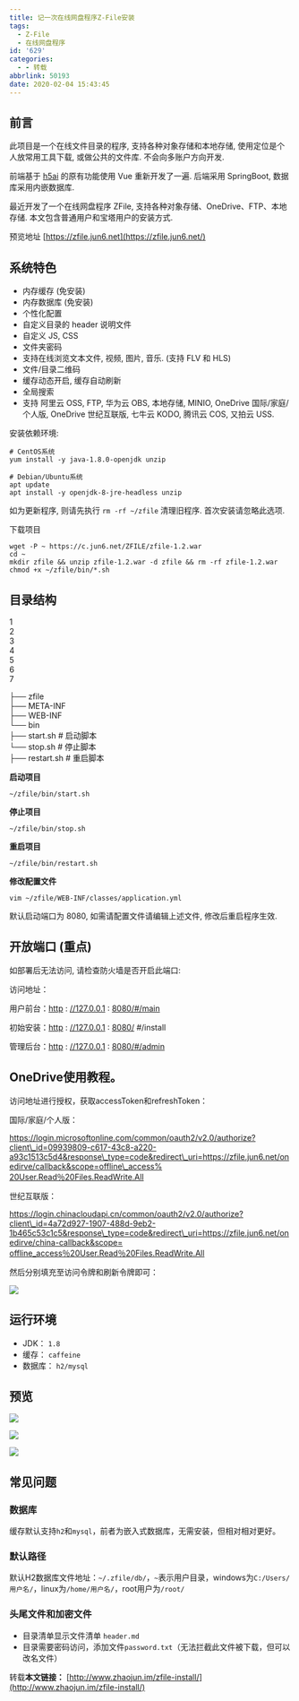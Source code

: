 ```yaml
---
title: 记一次在线网盘程序Z-File安装
tags:
  - Z-File
  - 在线网盘程序
id: '629'
categories:
  - - 转载
abbrlink: 50193
date: 2020-02-04 15:43:45
---
```



## 前言

此项目是一个在线文件目录的程序, 支持各种对象存储和本地存储, 使用定位是个人放常用工具下载, 或做公共的文件库. 不会向多账户方向开发.

前端基于 [h5ai](https://larsjung.de/h5ai/) 的原有功能使用 Vue 重新开发了一遍. 后端采用 SpringBoot, 数据库采用内嵌数据库.

最近开发了一个在线网盘程序 ZFile, 支持各种对象存储、OneDrive、FTP、本地存储. 本文包含普通用户和宝塔用户的安装方式.

预览地址 [https://zfile.jun6.net](https://zfile.jun6.net/)

## 系统特色

*   内存缓存 (免安装)
*   内存数据库 (免安装)
*   个性化配置
*   自定义目录的 header 说明文件
*   自定义 JS, CSS
*   文件夹密码
*   支持在线浏览文本文件, 视频, 图片, 音乐. (支持 FLV 和 HLS)
*   文件/目录二维码
*   缓存动态开启, 缓存自动刷新
*   全局搜索
*   支持 阿里云 OSS, FTP, 华为云 OBS, 本地存储, MINIO, OneDrive 国际/家庭/个人版, OneDrive 世纪互联版, 七牛云 KODO, 腾讯云 COS, 又拍云 USS.

安装依赖环境:

```
# CentOS系统
yum install -y java-1.8.0-openjdk unzip

# Debian/Ubuntu系统
apt update
apt install -y openjdk-8-jre-headless unzip
```

如为更新程序, 则请先执行 `rm -rf ~/zfile` 清理旧程序. 首次安装请忽略此选项.

下载项目

```
wget -P ~ https://c.jun6.net/ZFILE/zfile-1.2.war
cd ~
mkdir zfile && unzip zfile-1.2.war -d zfile && rm -rf zfile-1.2.war
chmod +x ~/zfile/bin/*.sh
```

## 目录结构

1  
2  
3  
4  
5  
6  
7  

├── zfile  
├── META-INF  
├── WEB-INF  
└── bin  
├── start.sh # 启动脚本  
└── stop.sh # 停止脚本  
├── restart.sh # 重启脚本

**启动项目**

```
~/zfile/bin/start.sh
```

**停止项目**

```
~/zfile/bin/stop.sh
```

**重启项目**

```
~/zfile/bin/restart.sh
```

**修改配置文件**

```
vim ~/zfile/WEB-INF/classes/application.yml
```

默认启动端口为 8080, 如需请配置文件请编辑上述文件, 修改后重启程序生效.

## 开放端口 (重点)

如部署后无法访问, 请检查防火墙是否开启此端口:

访问地址：

用户前台：[http](http://127.0.0.1:8080/#/main) : [//127.0.0.1](http://127.0.0.1:8080/#/main) : [8080/#/main](http://127.0.0.1:8080/#/main)

初始安装：[http](http://127.0.0.1:8080/#/install) : [//127.0.0.1](http://127.0.0.1:8080/#/install) : [8080/](http://127.0.0.1:8080/#/install) #/install[](http://127.0.0.1:8080/#/install)

管理后台：[http](http://127.0.0.1:8080/#/admin) : [//127.0.0.1](http://127.0.0.1:8080/#/admin) : [8080/#/admin](http://127.0.0.1:8080/#/admin)

## [](https://github.com/zhaojun1998/zfile#onedrive-%E4%BD%BF%E7%94%A8%E6%95%99%E7%A8%8B)OneDrive使用教程。

访问地址进行授权，获取accessToken和refreshToken：

国际/家庭/个人版：

[https://login.microsoftonline.com/common/oauth2/v2.0/authorize?client\_id=09939809-c617-43c8-a220-a93c1513c5d4&response\_type=code&redirect\_uri=https://zfile.jun6.net/onedirve/callback&scope=offline\_access% 20User.Read％20Files.ReadWrite.All](https://login.microsoftonline.com/common/oauth2/v2.0/authorize?client_id=09939809-c617-43c8-a220-a93c1513c5d4&response_type=code&redirect_uri=https://zfile.jun6.net/onedirve/callback&scope=offline_access%20User.Read%20Files.ReadWrite.All)

世纪互联版：

[https://login.chinacloudapi.cn/common/oauth2/v2.0/authorize?client\_id=4a72d927-1907-488d-9eb2-1b465c53c1c5&response\_type=code&redirect\_uri=https://zfile.jun6.net/onedirve/china-callback&scope= offline\_access％20User.Read％20Files.ReadWrite.All](https://login.chinacloudapi.cn/common/oauth2/v2.0/authorize?client_id=4a72d927-1907-488d-9eb2-1b465c53c1c5&response_type=code&redirect_uri=https://zfile.jun6.net/onedirve/china-callback&scope=offline_access%20User.Read%20Files.ReadWrite.All)

然后分别填充至访问令牌和刷新令牌即可：

![](https://cdn.gitiu.com/wp-content/uploads/2020/02/687474703a2f2f63646e2e6a756e362e6e65742f323032302d30312d32345f31382d35372d30362e706e67.jpg?x-oss-process=image/resize,m_fill,w_640,h_214#)

## [](https://github.com/zhaojun1998/zfile#%E8%BF%90%E8%A1%8C%E7%8E%AF%E5%A2%83)运行环境

*   JDK： `1.8`
*   缓存： `caffeine`
*   数据库： `h2/mysql`

## [](https://github.com/zhaojun1998/zfile#%E9%A2%84%E8%A7%88)预览

![](https://cdn.gitiu.com/wp-content/uploads/2020/02/687474703a2f2f63646e2e6a756e362e6e65742f323032302f30312f32392f613235326135636563373133342e706e67.jpg?x-oss-process=image/resize,m_fill,w_640,h_302#)

  

![](https://cdn.gitiu.com/wp-content/uploads/2020/02/687474703a2f2f63646e2e6a756e362e6e65742f323032302f30312f32392f363062303533386535306639662e706e67.jpg?x-oss-process=image/resize,m_fill,w_300,h_180#)

![](https://cdn.gitiu.com/wp-content/uploads/2020/02/687474703a2f2f63646e2e6a756e362e6e65742f323032302f30312f32392f643563383532323162636666632e706e67.jpg?x-oss-process=image/resize,m_fill,w_640,h_592#)

## [](https://github.com/zhaojun1998/zfile#%E5%B8%B8%E8%A7%81%E9%97%AE%E9%A2%98)常见问题

### [](https://github.com/zhaojun1998/zfile#%E6%95%B0%E6%8D%AE%E5%BA%93)数据库

缓存默认支持`h2`和`mysql`，前者为嵌入式数据库，无需安装，但相对相对更好。

### [](https://github.com/zhaojun1998/zfile#%E9%BB%98%E8%AE%A4%E8%B7%AF%E5%BE%84)默认路径

默认H2数据库文件地址：`~/.zfile/db/`，`~`表示用户目录，windows为`C:/Users/用户名/`，linux为`/home/用户名/`，root用户为`/root/`

### [](https://github.com/zhaojun1998/zfile#%E5%A4%B4%E5%B0%BE%E6%96%87%E4%BB%B6%E5%92%8C%E5%8A%A0%E5%AF%86%E6%96%87%E4%BB%B6)头尾文件和加密文件

*   目录清单显示文件清单 `header.md`
*   目录需要密码访问，添加文件`password.txt`（无法拦截此文件被下载，但可以改名文件）

转载**本文链接：** [http://www.zhaojun.im/zfile-install/](http://www.zhaojun.im/zfile-install/)
